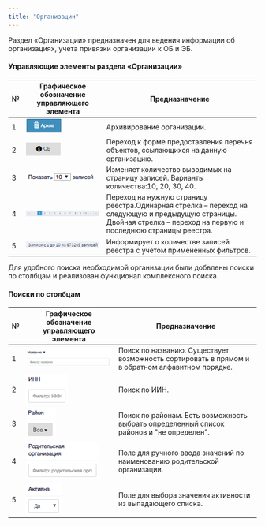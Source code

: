 ```yaml
---
title: "Организации"
---
```


Раздел «Организации» предназначен для ведения информации об организациях, учета привязки организации к ОБ и ЭБ.


#### Управляющие элементы раздела «Организации»

| № | Графическое обозначение управляющего элемента | Предназначение                                                                                                                                                       |
|---|-----------------------------------------------|----------------------------------------------------------------------------------------------------------------------------------------------------------------------|
| 1 | ![](zip.PNG)                                  | Архивирование организации.                                                                                                                                           |
| 2 | ![](travelOB.PNG)                             | Переход к форме предоставления перечня объектов, ссылающихся на данную организацию.                                                                                  |
| 3 | ![](1040.PNG)                                 | Изменяет количество выводимых на страницу записей.  Варианты количества:10, 20, 30, 40.                                                                              |
| 4 | ![](190.PNG)                                  | Переход на нужную страницу реестра.Одинарная стрелка – переход на следующую и предыдущую страницы. Двойная стрелка – переход на первую и последнюю страницы реестра. |
| 5 | ![](zapisi.PNG)                               | Информирует о количестве записей реестра с учетом примененных фильтров.                                                                                              |                                                                                                                                                                      |


Для удобного поиска необходимой организации были добвлены поиски по столбцам и реализован функционал комплексного поиска.

#### Поиски по столбцам

| № | Графическое обозначение управляющего элемента | Предназначение                                                                                   |
|---|-----------------------------------------------|--------------------------------------------------------------------------------------------------|
| 1 | ![](name.PNG)                                 | Поиск по названию. Существует возможность сортировать в прямом и в обратном алфавитном порядке.  |
| 2 | ![](inn.PNG)                                  | Поиск по ИИН.                                                                                    |
| 3 | ![](ra.PNG)                                   | Поиск по районам. Есть возможность выбрать определенный список районов и "не определен".         |
| 4 | ![](po.PNG)                                   | Поле для ручного ввода значений по наименованию родительской организации.                        |
| 5 | ![](activ.PNG)                                | Поле для выбора значения активности из выпадающего списка.                                       |
